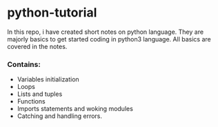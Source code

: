 # python-tutorial

In this repo, i have created short notes on python language. They are majorly basics to get started coding in python3 language.
All basics are covered in the notes.
### Contains:
  * Variables initialization
  * Loops 
  * Lists and tuples
  * Functions 
  * Imports statements and woking modules
  * Catching and handling errors.
